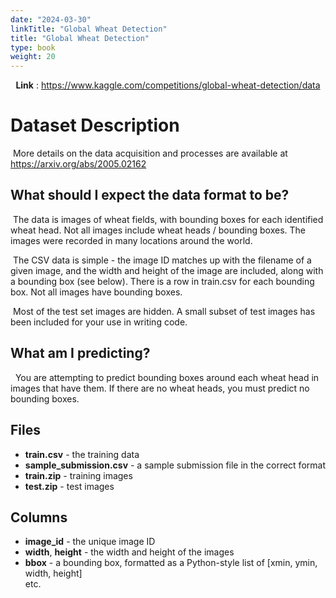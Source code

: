 ```yaml
---
date: "2024-03-30"
linkTitle: "Global Wheat Detection"
title: "Global Wheat Detection"
type: book 
weight: 20
---
```


<center> 

**Link** : <https://www.kaggle.com/competitions/global-wheat-detection/data>

</center>

# Dataset Description

&nbsp;More details on the data acquisition and processes are available at https://arxiv.org/abs/2005.02162

## What should I expect the data format to be?

&nbsp;The data is images of wheat fields, with bounding boxes for each identified wheat head. Not all images include wheat heads / bounding boxes. The images were recorded in many locations around the world.

&nbsp;The CSV data is simple - the image ID matches up with the filename of a given image, and the width and height of the image are included, along with a bounding box (see below). There is a row in train.csv for each bounding box. Not all images have bounding boxes.

&nbsp;Most of the test set images are hidden. A small subset of test images has been included for your use in writing code.

## What am I predicting?
&nbsp; You are attempting to predict bounding boxes around each wheat head in images that have them. If there are no wheat heads, you must predict no bounding boxes.

## Files
 - **train.csv** - the training data
 - **sample_submission.csv** - a sample submission file in the correct format
 - **train.zip** - training images
 - **test.zip** - test images

## Columns

 - **image_id** - the unique image ID
 - **width**, **height** - the width and height of the images
 - **bbox** - a bounding box, formatted as a Python-style list of [xmin, ymin, width, height]   
etc.


